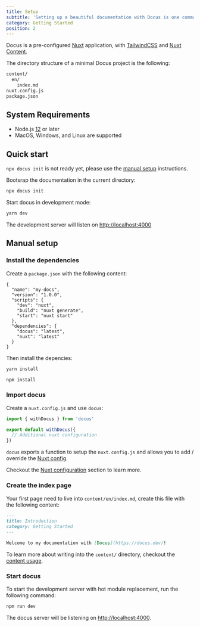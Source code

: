 ```yaml
---
title: Setup
subtitle: 'Setting up a beautiful documentation with Docus is one command away 🤙'
category: Getting Started
position: 2
---
```


Docus is a pre-configured [Nuxt](https://nuxtjs.org) application, with [TailwindCSS](https://tailwindcss.com) and [Nuxt Content](https://content.nuxtjs.org).

The directory structure of a minimal Docus project is the following:

```bash
content/
  en/
    index.md
nuxt.config.js
package.json
```

## System Requirements

- Node.js [12](https://nodejs.org/en/) or later
- MacOS, Windows, and Linux are supported

## Quick start

<alert type="warning">

`npx docus init` is not ready yet, please use the [manual setup](#manual-setup) instructions.

</alert>

Bootsrap the documentation in the current directory:

```bash
npx docus init
```

Start docus in development mode:

```bash
yarn dev
```

The development server will listen on [http://localhost:4000](http://localhost:4000)

## Manual setup

### Install the dependencies

Create a `package.json` with the following content:

```json[package.json]
{
  "name": "my-docs",
  "version": "1.0.0",
  "scripts": {
    "dev": "nuxt",
    "build": "nuxt generate",
    "start": "nuxt start"
  },
  "dependencies": {
    "docus": "latest",
    "nuxt": "latest"
  }
}
```

Then install the depencies:

<code-group>
  <code-block label="Yarn" active>

  ```bash
  yarn install
  ```

  </code-block>
  <code-block label="NPM">

  ```bash
  npm install
  ```

  </code-block>
</code-group>


### Import docus

Create a `nuxt.config.js` and use `docus`:

```ts [nuxt.config.js]
import { withDocus } from 'docus'

export default withDocus({
  // Additional nuxt configuration
})
```

`docus` exports a function to setup the `nuxt.config.js` and allows you to add / override the [Nuxt config](https://nuxtjs.org/docs/2.x/configuration-glossary/configuration-build).

Checkout the [Nuxt configuration](/configuration#nuxt-config) section to learn more.

### Create the index page

Your first page need to live into `content/en/index.md`, create this file with the following content:

```md [content/en/index.md]
---
title: Introduction
category: Getting Started
---

Welcome to my documentation with [Docus](https://docus.dev)!
```

To learn more about writing into the `content/` directory, checkout the [content usage](/content).


### Start docus

To start the development server with hot module replacement, run the following command:

```bash
npm run dev
```

The docus server will be listening on [http://localhost:4000]([http://localhost:4000]).
